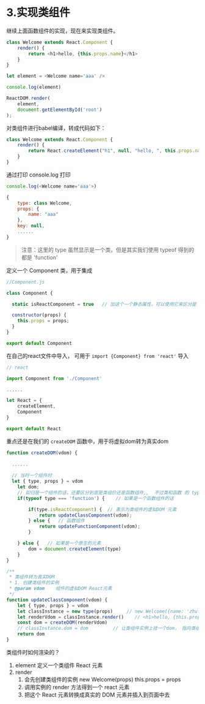 # 3.实现类组件

继续上面函数组件的实现，现在来实现类组件。
```javascript
class Welcome extends React.Component {
    render() {
        return <h1>hello, {this.props.name}</h1>
    }
}

let element = <Welcome name='aaa' />

console.log(element)

ReactDOM.render(
    element,
    document.getElementById('root')
);
```
对类组件进行babel编译，转成代码如下：
```javascript
class Welcome extends React.Component {
    render() {
        return React.createElement("h1", null, "hello, ", this.props.name);
    }
}
```
通过打印 console.log 打印
```javascript
console.log(<Welcome name='aaa'>)

{
    type: class Welcome,
    props: {
        name: "aaa"
    },
    key: null,
    ......
}
```
> 注意：这里的 type 虽然显示是一个类，但是其实我们使用 typeof 得到的都是 'function'



定义一个 Component 类，用于集成
```javascript
//Component.js

class Component {

  static isReactComponent = true   // 加这个一个静态属性，可以使用它来区分是 类组件还是函数组件

  constructor(props) {
    this.props = props;
  }
}

export default Component
```
在自己的react文件中导入， 可用于 `import {Component} from 'react'` 导入
```javascript
// react

import Component from './Component'

......

let React = {
    createElement,
    Component
}

export default React
```
重点还是在我们的 `createDOM` 函数中，用于将虚拟dom转为真实dom
```javascript
function createDOM(vdom) {
  
  ......
  
  // 当时一个组件时
  let { type, props } = vdom
    let dom;
    // 如归是一个组件的话，还要区分到底是类组价还是函数组件,,  不过类和函数 的 typeof 都是 function
    if(typeof type === 'function') {    // 如果是一个函数组件的话

        if(type.isReactComponent) {  // 表示为类组件的虚拟DOM 元素
            return updateClassComponent(vdom);
        } else {   // 函数组件
            return updateFunctionComponent(vdom);
        }

    } else {   // 如果是一个原生的元素
        dom = document.createElement(type)
    }
}
```
```javascript
/**
 * 类组件转为真实DOM
 * 1. 创建类组件的实例
 * @param vdom    组件的虚拟DOM React元素
 */
function updateClassComponent(vdom) {
    let { type, props } = vdom
    let classInstance = new type(props)     // new Welcome({name: 'zhufeng'})
    let renderVdom = classInstance.render()    // <h1>hello, {this.props.name}</h1>  -> <h1>hello, aaa</h1>
    const dom = createDOM(renderVdom)
    // classInstance.dom = dom         // 让类组件实例上挂一个dom， 指向类组件的实例的真事DOM，这里暂时还用不到
    return dom
}
```


类组件时如何渲染的？

1. element 定义一个类组件 React 元素
1. render 
   1.  会先创建类组件的实例  new Welcome(props)  this.props = props
   1. 调用实例的 render 方法得到一个 react 元素
   1. 把这个 React 元素转换成真实的 DOM 元素并插入到页面中去
